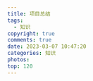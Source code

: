 ```yaml
---
title: 项目总结
tags:
  - 知识
copyright: true
comments: true
date: 2023-03-07 10:47:20
categories: 知识
photos:
top: 120
---
```

